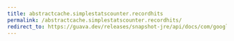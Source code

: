 ```yaml
---
title: abstractcache.simplestatscounter.recordhits
permalink: /abstractcache.simplestatscounter.recordhits/
redirect_to: https://guava.dev/releases/snapshot-jre/api/docs/com/google/common/cache/AbstractCache.SimpleStatsCounter.html#recordHits-int-
---
```


